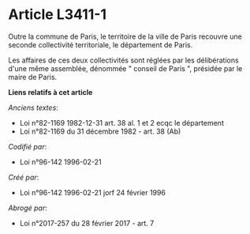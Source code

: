 # Article L3411-1

Outre la commune de Paris, le territoire de la ville de Paris recouvre une seconde collectivité territoriale, le département
de Paris.

Les affaires de ces deux collectivités sont réglées par les délibérations d'une même assemblée, dénommée " conseil de Paris
", présidée par le maire de Paris.

**Liens relatifs à cet article**

_Anciens textes_:

  - Loi n°82-1169 1982-12-31 art. 38 al. 1 et 2 ecqc le département
  - Loi n°82-1169 du 31 décembre 1982 - art. 38 (Ab)

_Codifié par_:

  - Loi n°96-142 1996-02-21

_Créé par_:

  - Loi n°96-142 1996-02-21 jorf 24 février 1996

_Abrogé par_:

  - Loi n°2017-257 du 28 février 2017 - art. 7
